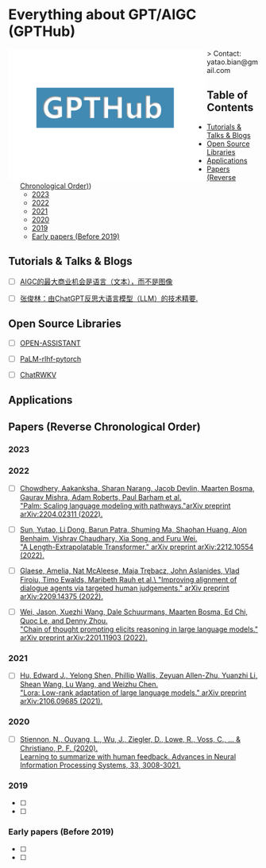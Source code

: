 # Everything about GPT/AIGC (GPTHub)
<img src="files/gpthub.png" alt="GPT" style="float:left;width:400px;"/>
> Contact: yatao.bian@gmail.com    


## Table of Contents

- [Tutorials & Talks & Blogs](#tutorials--talks--blogs)
- [Open Source Libraries](#open-source-libraries)
- [Applications](#applications)
- [Papers (Reverse Chronological Order)](#papers-reverse-chronological-order))
    - [2023](#2023)
    - [2022](#2022)
    - [2021](#2021)
    - [2020](#2020)
    - [2019](#2019)
    - [Early papers (Before 2019)](#early-papers-before-2019)   


## Tutorials & Talks & Blogs

- [ ] [AIGC的最大商业机会是语言（文本），而不是图像](https://mp.weixin.qq.com/s/yJ-dZVIfpuoyofa60kY27A)
- [ ] [张俊林：由ChatGPT反思大语言模型（LLM）的技术精要.](https://mp.weixin.qq.com/s/eMrv15yOO0oYQ-o-wiuSyw)


## Open Source Libraries

- [ ] [OPEN-ASSISTANT](https://github.com/LAION-AI/Open-Assistant)
- [ ] [PaLM-rlhf-pytorch](https://github.com/lucidrains/PaLM-rlhf-pytorch)
- [ ] [ChatRWKV](https://github.com/BlinkDL/ChatRWKV)



## Applications


## Papers (Reverse Chronological Order)

### 2023

### 2022

- [ ] [Chowdhery, Aakanksha, Sharan Narang, Jacob Devlin, Maarten Bosma, Gaurav Mishra, Adam Roberts, Paul Barham et al.\
"Palm: Scaling language modeling with pathways."arXiv preprint arXiv:2204.02311 (2022).](https://arxiv.org/abs/2204.02311)

- [ ] [Sun, Yutao, Li Dong, Barun Patra, Shuming Ma, Shaohan Huang, Alon Benhaim, Vishrav Chaudhary, Xia Song, and Furu Wei. \
"A Length-Extrapolatable Transformer." arXiv preprint arXiv:2212.10554 (2022).](https://arxiv.org/abs/2212.10554)

- [ ] [Glaese, Amelia, Nat McAleese, Maja Trębacz, John Aslanides, Vlad Firoiu, Timo Ewalds, Maribeth Rauh et al.\ "Improving alignment of dialogue agents via targeted human judgements." arXiv preprint arXiv:2209.14375 (2022).](https://arxiv.org/abs/2209.14375)

- [ ] [Wei, Jason, Xuezhi Wang, Dale Schuurmans, Maarten Bosma, Ed Chi, Quoc Le, and Denny Zhou. \
 "Chain of thought prompting elicits reasoning in large language models." arXiv preprint arXiv:2201.11903 (2022).](https://arxiv.org/abs/2201.11903)

### 2021

- [ ] [Hu, Edward J., Yelong Shen, Phillip Wallis, Zeyuan Allen-Zhu, Yuanzhi Li, Shean Wang, Lu Wang, and Weizhu Chen. \
"Lora: Low-rank adaptation of large language models." arXiv preprint arXiv:2106.09685 (2021).](https://arxiv.org/abs/2106.09685)



### 2020

- [ ] [Stiennon, N., Ouyang, L., Wu, J., Ziegler, D., Lowe, R., Voss, C., ... & Christiano, P. F. (2020). \
Learning to summarize with human feedback. Advances in Neural Information Processing Systems, 33, 3008-3021.](https://proceedings.neurips.cc/paper/2020/hash/1f89885d556929e98d3ef9b86448f951-Abstract.html)

### 2019

- [ ]
- [ ]

### Early papers (Before 2019)

- [ ]
- [ ]

